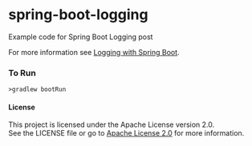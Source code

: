 # spring-boot-logging
Example code for Spring Boot Logging post

For more information see [Logging with Spring Boot](http://amydegregorio.com/2019/08/16/logging-with-spring-boot/).

### To Run
```
>gradlew bootRun
```

#### License

This project is licensed under the Apache License version 2.0.  
See the LICENSE file or go to [Apache License 2.0](https://www.apache.org/licenses/LICENSE-2.0) for more information. 

